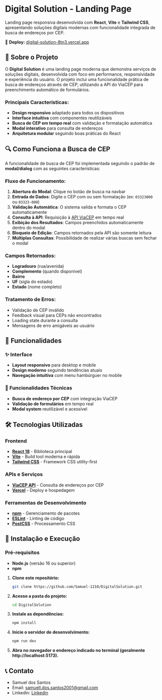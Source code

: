 # Digital Solution - Landing Page

Landing page responsiva desenvolvida com **React**, **Vite** e **Tailwind CSS**, apresentando soluções digitais modernas com funcionalidade integrada de busca de endereços por CEP.

🔗 **Deploy:** [digital-solution-8tn3.vercel.app](https://digital-solution-8tn3.vercel.app)

## 📖 Sobre o Projeto

O **Digital Solution** é uma landing page moderna que demonstra serviços de soluções digitais, desenvolvida com foco em performance, responsividade e experiência do usuário. O projeto inclui uma funcionalidade prática de busca de endereços através de CEP, utilizando a API do ViaCEP para preenchimento automático de formulários.

### Principais Características:
- **Design responsivo** adaptado para todos os dispositivos
- **Interface intuitiva** com componentes reutilizáveis
- **Busca de CEP em tempo real** com validação e formatação automática
- **Modal interativo** para consulta de endereços
- **Arquitetura modular** seguindo boas práticas do React

## 🔍 Como Funciona a Busca de CEP

A funcionalidade de busca de CEP foi implementada seguindo o padrão de **modal/dialog** com as seguintes características:

### Fluxo de Funcionamento:
1. **Abertura do Modal**: Clique no botão de busca na navbar
2. **Entrada de Dados**: Digite o CEP com ou sem formatação (ex: `03323000` ou `03323-000`)
3. **Validação Automática**: O sistema valida e formata o CEP automaticamente
4. **Consulta à API**: Requisição à [API ViaCEP](https://viacep.com.br/) em tempo real
5. **Exibição dos Resultados**: Campos preenchidos automaticamente dentro do modal
6. **Bloqueio de Edição**: Campos retornados pela API são somente leitura
7. **Múltiplas Consultas**: Possibilidade de realizar várias buscas sem fechar o modal

### Campos Retornados:
- **Logradouro** (rua/avenida)
- **Complemento** (quando disponível)
- **Bairro** 
- **UF** (sigla do estado)
- **Estado** (nome completo)

### Tratamento de Erros:
- Validação de CEP inválido
- Feedback visual para CEPs não encontrados
- Loading state durante a consulta
- Mensagens de erro amigáveis ao usuário



## 📌 Funcionalidades

### ✨ Interface
- **Layout responsivo** para desktop e mobile
- **Design moderno** seguindo tendências atuais
- **Navegação intuitiva** com menu hambúrguer no mobile

### 🔧 Funcionalidades Técnicas
- **Busca de endereço por CEP** com integração ViaCEP
- **Validação de formulários** em tempo real
- **Modal system** reutilizável e acessível


## 🛠 Tecnologias Utilizadas

### Frontend
- **[React 18](https://react.dev/)** - Biblioteca principal
- **[Vite](https://vitejs.dev/)** - Build tool moderna e rápida
- **[Tailwind CSS](https://tailwindcss.com/)** - Framework CSS utility-first

### APIs e Serviços
- **[ViaCEP API](https://viacep.com.br/)** - Consulta de endereços por CEP
- **[Vercel](https://vercel.com/)** - Deploy e hospedagem

### Ferramentas de Desenvolvimento
- **[npm](https://www.npmjs.com/)** - Gerenciamento de pacotes
- **[ESLint](https://eslint.org/)** - Linting de código
- **[PostCSS](https://postcss.org/)** - Processamento CSS

## 🚀 Instalação e Execução

### Pré-requisitos
- **Node.js** (versão 16 ou superior)
- **npm**

1. **Clone este repositório:**
   ```bash
   git clone https://github.com/Samuel-1210/DigitalSolution.git

2. **Acesse a pasta do projeto:**
   ```bash
   cd DigitalSolution

3. **Instale as dependências:**
   ```bash
   npm install

4. **Inicie o servidor de desenvolvimento:**
   ```bash
   npm run dev

5. **Abra no navegador o endereço indicado no terminal (geralmente http://localhost:5173).**

## 📞 Contato
- Samuel dos Santos
- Email: samuell.dos.santos2001@gmail.com
- Linkedin: [Linkedin](https://www.linkedin.com/in/samueldos-santos/)

   
   